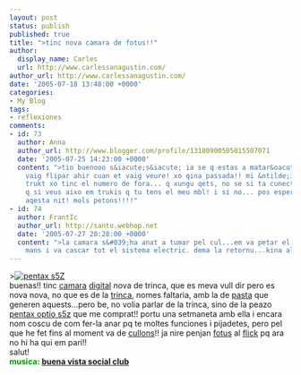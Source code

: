 ```yaml
---
layout: post
status: publish
published: true
title: ">tinc nova camara de fotus!!"
author:
  display_name: Carles
  url: http://www.carlessanagustin.com/
author_url: http://www.carlessanagustin.com/
date: '2005-07-18 13:48:00 +0000'
categories:
- My Blog
tags:
- reflexiones
comments:
- id: 73
  author: Anna
  author_url: http://www.blogger.com/profile/13180900505015507071
  date: '2005-07-25 14:23:00 +0000'
  content: ">tio buenooo s&iacute;s&iacute; ia se q estas a matar&oacute; xo.... aHHHH
    vaig flipar ahir cuan et vaig veure! xo qina passada!! mi &ntilde;i&ntilde;o guapuuut
    trukt xo tinc el numero de fora... q xungu qets, no se si ta cunectaras xo esperu
    q si veus aixo em trukis q tu tens el meu mbl! i si no... pos esperu trobarte
    aqesta nit! mols petons!!!!"
- id: 74
  author: FrantIc
  author_url: http://santo.webhop.net
  date: '2005-07-27 20:28:00 +0000'
  content: ">la camara s&#039;ha anat a tumar pel cul...em va petar el flash a les
    mans i va cascar tot el sistema electric. dema la retornu...kina alegria!!!salut!"
---
```

<p>><a href="http://www.pentax.co.uk/product_details.php?divisionid=2&amp;productid=1236&amp;parentid=16"><img src="http://www.expansys.com/i/l/l124007.jpg" alt="pentax s5Z" border="0" /></a><br />buenas!! tinc <a href="http://www.diac.upm.es/instalaciones/fotos%20lab/necoica%20sonido/camara%20anecoica%20de%20sonido.jpg" target="_blank">camara</a> <a href="http://www.euskalnet.net/driano/eddies/dedo.jpg" target="_blank">digital</a> nova de trinca, que es meva vull dir pero es nova nova, no que es de la <a href="http://usuarios.lycos.es/latrinca/foto5.jpg" target="_blank">trinca</a>, nomes faltaria, amb la de <a href="http://www.gestmusic.es/" target="_blank">pasta</a> que generen aquests...pero be, no volia parlar de la trinca, sino de la peazo <a href="http://www.pentax.co.uk/product_details.php?divisionid=2&amp;productid=1236&amp;parentid=16" target="_blank">pentax optio s5z</a> que me comprat!! portu una setmaneta amb ella i encara nom coscu de com fer-la anar pq te moltes funciones i pijadetes, pero pel que he fet fins al moment va de <a href="http://socks.wowshopper.com/pics-inventory/kick-cojones-e.gif" target="_blank">cullons</a>!! ja nire penjan <a href="http://www.flickr.com/photos/santopics/" target="_blank">fotus</a> al <a href="http://www.flickr.com/" target="_blank">flick</a> pq ara no hi ha qui em pari!!<br />salut!<br /><span style="color:rgb(0,153,0);font-weight:bold;">musica: <a href="http://www.cuba-junky.com/cuba/buenavista.htm" target="_blank">buena vista social club</a></span></p>
